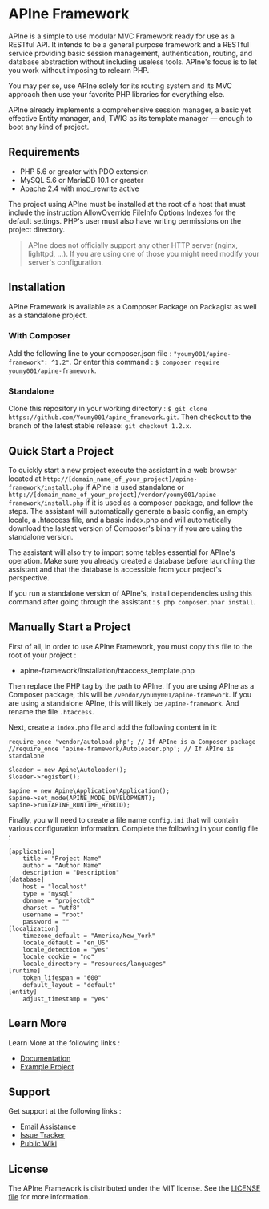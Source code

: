APIne Framework
================

APIne is a simple to use modular MVC Framework ready for use as a RESTful API. It intends to be a general purpose framework and a RESTful service providing basic session management, authentication, routing, and database abstraction without including useless tools. APIne's focus is to let you work without imposing to relearn PHP.

You may per se, use APIne solely for its routing system and its MVC approach then use your favorite PHP libraries for everything else.

APIne already implements a comprehensive session manager, a basic yet effective Entity manager, and, TWIG as its template manager — enough to boot any kind of project.

## Requirements

* PHP 5.6 or greater with PDO extension
* MySQL 5.6 or MariaDB 10.1 or greater
* Apache 2.4 with mod_rewrite active

The project using APIne must be installed at the root of a host that must include the instruction AllowOverride FileInfo Options Indexes for the default settings. PHP's user must also have writing permissions on the project directory.

> APIne does not officially support any other HTTP server (nginx, lighttpd, ...). If you are using one of those you might need modify your server's configuration.

## Installation

APIne Framework is available as a Composer Package on Packagist as well as a standalone project.

### With Composer

Add the following line to your composer.json file : `"youmy001/apine-framework": ^1.2"`.
Or enter this command : `$ composer require youmy001/apine-framework`.

### Standalone

Clone this repository in your working directory : `$ git clone https://github.com/Youmy001/apine_framework.git`. Then checkout to the branch of the latest stable release: `git checkout 1.2.x`.

## Quick Start a Project

To quickly start a new project execute the assistant in a web browser located at `http://[domain_name_of_your_project]/apine-framework/install.php` if APIne is used standalone or `http://[domain_name_of_your_project]/vendor/youmy001/apine-framework/install.php` if it is used as a composer package, and follow the steps. The assistant will automatically generate a basic config, an empty locale, a .htaccess file, and a basic index.php and will automatically download the lastest version of Composer's binary if you are using the standalone version.

The assistant will also try to import some tables essential for APIne's operation. Make sure you already created a database before launching the assistant and that the database is accessible from your project's perspective.

If you run a standalone version of APIne's, install dependencies using this command after going through the assistant : `$ php composer.phar install`.

## Manually Start a Project

First of all, in order to use APIne Framework, you must copy this file to the root of your project :

- apine-framework/Installation/htaccess_template.php

Then replace the PHP tag by the path to APIne. If you are using APIne as a Composer package, this will be `/vendor/youmy001/apine-framework`. If you are using a standalone APIne, this will likely be `/apine-framework`. And rename the file `.htaccess`.

Next, create a `index.php` file and add the following content in it:

    require_once 'vendor/autoload.php'; // If APIne is a Composer package
    //require_once 'apine-framework/Autoloader.php'; // If APIne is standalone
    
    $loader = new Apine\Autoloader();
    $loader->register();
    
    $apine = new Apine\Application\Application();
    $apine->set_mode(APINE_MODE_DEVELOPMENT);
    $apine->run(APINE_RUNTIME_HYBRID);

Finally, you will need to create a file name `config.ini` that will contain various configuration information. Complete the following in your config file :

    [application]
    	title = "Project Name"
    	author = "Author Name"
    	description = "Description"
    [database]
    	host = "localhost"
    	type = "mysql"
    	dbname = "projectdb"
    	charset = "utf8"
    	username = "root"
    	password = ""
    [localization]
    	timezone_default = "America/New_York"
    	locale_default = "en_US"
    	locale_detection = "yes"
    	locale_cookie = "no"
    	locale_directory = "resources/languages"
    [runtime]
    	token_lifespan = "600"
    	default_layout = "default"
    [entity]
    	adjust_timestamp = "yes"

## Learn More

Learn More at the following links :

- [Documentation](https://github.com/Youmy001/apine-framework/wiki)
- [Example Project](https://github.com/Youmy001/apine-framework-example)

## Support

Get support at the following links :

- [Email Assistance](mailto:tteasdaleroads@gmail.com?subject=Support%20Request%20APIne%20Framework)
- [Issue Tracker](https://github.com/Youmy001/apine-framework/issues)
- [Public Wiki](https://github.com/Youmy001/apine-framework/wiki)

## License

The APIne Framework is distributed under the MIT license. See the [LICENSE file](https://github.com/Youmy001/apine-framework/blob/master/LICENSE) for more information.
